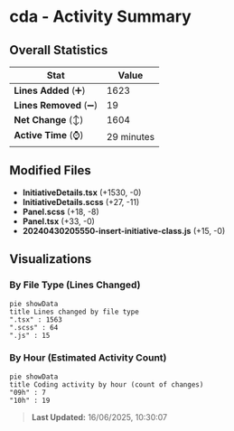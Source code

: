 # cda - Activity Summary 

## Overall Statistics

| Stat                   | Value                                                             |
| ---------------------- | ----------------------------------------------------------------- |
| **Lines Added** (➕)   | 1623                                          |
| **Lines Removed** (➖) | 19                                        |
| **Net Change** (↕)    | 1604                |
| **Active Time** (⌚)   | 29 minutes |


## Modified Files
- **InitiativeDetails.tsx** (+1530, -0)
- **InitiativeDetails.scss** (+27, -11)
- **Panel.scss** (+18, -8)
- **Panel.tsx** (+33, -0)
- **20240430205550-insert-initiative-class.js** (+15, -0)

## Visualizations

### By File Type (Lines Changed)

```mermaid
pie showData
title Lines changed by file type
".tsx" : 1563
".scss" : 64
".js" : 15
```

### By Hour (Estimated Activity Count)

```mermaid
pie showData
title Coding activity by hour (count of changes)
"09h" : 7
"10h" : 19
```


> **Last Updated:** 16/06/2025, 10:30:07